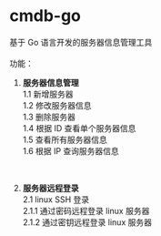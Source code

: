 # cmdb-go  
基于 Go 语言开发的服务器信息管理工具  
</br>
功能：  
1. **服务器信息管理**  
1.1 新增服务器  
1.2 修改服务器信息  
1.3 删除服务器  
1.4 根据 ID 查看单个服务器信息  
1.5 查看所有服务器信息  
1.6 根据 IP 查询服务器信息  
</br>  

2. **服务器远程登录**  
2.1 linux SSH 登录    
2.1.1 通过密码远程登录 linux 服务器  
2.1.2 通过密钥远程登录 linux 服务器
